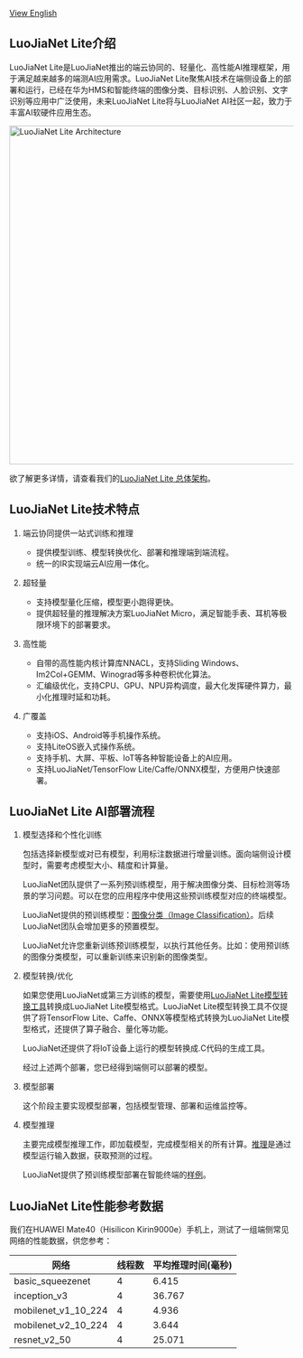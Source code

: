 ﻿
[View English](./README.md)

## LuoJiaNet Lite介绍

LuoJiaNet Lite是LuoJiaNet推出的端云协同的、轻量化、高性能AI推理框架，用于满足越来越多的端测AI应用需求。LuoJiaNet Lite聚焦AI技术在端侧设备上的部署和运行，已经在华为HMS和智能终端的图像分类、目标识别、人脸识别、文字识别等应用中广泛使用，未来LuoJiaNet Lite将与LuoJiaNet AI社区一起，致力于丰富AI软硬件应用生态。

<img src="../../docs/LuoJiaNet-Lite-architecture.png" alt="LuoJiaNet Lite Architecture" width="600"/>

欲了解更多详情，请查看我们的[LuoJiaNet Lite 总体架构](https://www.luojianet_ms.cn/lite/docs/zh-CN/master/architecture_lite.html)。

## LuoJiaNet Lite技术特点

1. 端云协同提供一站式训练和推理

   - 提供模型训练、模型转换优化、部署和推理端到端流程。
   - 统一的IR实现端云AI应用一体化。

2. 超轻量

   - 支持模型量化压缩，模型更小跑得更快。
   - 提供超轻量的推理解决方案LuoJiaNet Micro，满足智能手表、耳机等极限环境下的部署要求。

3. 高性能

   - 自带的高性能内核计算库NNACL，支持Sliding Windows、Im2Col+GEMM、Winograd等多种卷积优化算法。
   - 汇编级优化，支持CPU、GPU、NPU异构调度，最大化发挥硬件算力，最小化推理时延和功耗。

4. 广覆盖

   - 支持iOS、Android等手机操作系统。
   - 支持LiteOS嵌入式操作系统。
   - 支持手机、大屏、平板、IoT等各种智能设备上的AI应用。
   - 支持LuoJiaNet/TensorFlow Lite/Caffe/ONNX模型，方便用户快速部署。

## LuoJiaNet Lite AI部署流程

1. 模型选择和个性化训练

   包括选择新模型或对已有模型，利用标注数据进行增量训练。面向端侧设计模型时，需要考虑模型大小、精度和计算量。

   LuoJiaNet团队提供了一系列预训练模型，用于解决图像分类、目标检测等场景的学习问题。可以在您的应用程序中使用这些预训练模型对应的终端模型。

   LuoJiaNet提供的预训练模型：[图像分类（Image Classification）](https://download.luojianet_ms.cn/model_zoo/official/lite/)。后续LuoJiaNet团队会增加更多的预置模型。

   LuoJiaNet允许您重新训练预训练模型，以执行其他任务。比如：使用预训练的图像分类模型，可以重新训练来识别新的图像类型。

2. 模型转换/优化

   如果您使用LuoJiaNet或第三方训练的模型，需要使用[LuoJiaNet Lite模型转换工具](https://www.luojianet_ms.cn/lite/docs/zh-CN/master/use/converter_tool.html)转换成LuoJiaNet Lite模型格式。LuoJiaNet Lite模型转换工具不仅提供了将TensorFlow Lite、Caffe、ONNX等模型格式转换为LuoJiaNet Lite模型格式，还提供了算子融合、量化等功能。

   LuoJiaNet还提供了将IoT设备上运行的模型转换成.C代码的生成工具。

   经过上述两个部署，您已经得到端侧可以部署的模型。

3. 模型部署

   这个阶段主要实现模型部署，包括模型管理、部署和运维监控等。

4. 模型推理

   主要完成模型推理工作，即加载模型，完成模型相关的所有计算。[推理](https://www.luojianet_ms.cn/lite/docs/zh-CN/master/use/runtime.html)是通过模型运行输入数据，获取预测的过程。

   LuoJiaNet提供了预训练模型部署在智能终端的[样例](https://www.luojianet_ms.cn/lite/examples)。

## LuoJiaNet Lite性能参考数据

我们在HUAWEI Mate40（Hisilicon Kirin9000e）手机上，测试了一组端侧常见网络的性能数据，供您参考：

| 网络                 | 线程数 | 平均推理时间(毫秒) |
| ------------------- | ----- | --------------- |
| basic_squeezenet    | 4     | 6.415           |
| inception_v3        | 4     | 36.767          |
| mobilenet_v1_10_224 | 4     | 4.936           |
| mobilenet_v2_10_224 | 4     | 3.644           |
| resnet_v2_50        | 4     | 25.071          |
